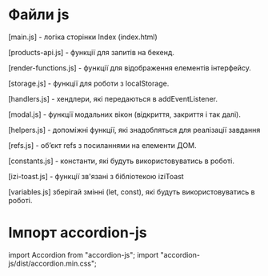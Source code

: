 # Файли js

[main.js] - логіка сторінки Index (index.html)

[products-api.js] - функції для запитів на бекенд.

[render-functions.js] - функції для відображення елементів інтерфейсу.

[storage.js] - функції для роботи з localStorage.

[handlers.js] - хендлери, які передаються в addEventListener.

[modal.js] - функції модальних вікон (відкриття, закриття і так далі).

[helpers.js] - допоміжні функції, які знадобляться для реалізації завдання

[refs.js] - обʼєкт refs з посиланнями на елементи ДОМ.

[constants.js] - константи, які будуть використовуватись в роботі.

[izi-toast.js] - функції зв'язані з бібліотекою iziToast

[variables.js] зберігай змінні (let, const), які будуть використовуватись в
роботі.

# Імпорт accordion-js

import Accordion from "accordion-js"; import
"accordion-js/dist/accordion.min.css";
